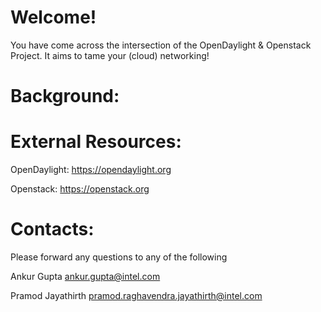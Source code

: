 Welcome!
========

You have come across the intersection of the OpenDaylight & Openstack Project. It aims to tame your (cloud) networking!

Background:
===========

External Resources:
===================

OpenDaylight: 
<https://opendaylight.org>

Openstack:
<https://openstack.org>

Contacts:
========= 

Please forward any questions to any of the following

Ankur Gupta <ankur.gupta@intel.com>

Pramod Jayathirth <pramod.raghavendra.jayathirth@intel.com>
